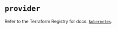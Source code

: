 # `provider`

Refer to the Terraform Registry for docs: [`kubernetes`](https://registry.terraform.io/providers/hashicorp/kubernetes/2.26.0/docs).
